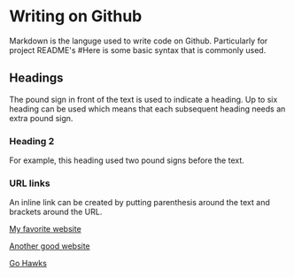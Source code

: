 # Writing on Github
Markdown is the languge used to write code on Github. Particularly for project README's
#Here is some basic syntax that is commonly used.

## Headings
The pound sign in front of the text is used to indicate a heading. 
Up to six heading can be used which means that each subsequent heading needs an extra pound sign.
### Heading 2
For example, this heading used two pound signs before the text.

### URL links
An inline link can be created by putting parenthesis around the text and brackets around the URL.

[My favorite website](https://www.espn.com/)

[Another good website](https://www.reddit.com/)

[Go Hawks](https://www.seahawks.com/)
